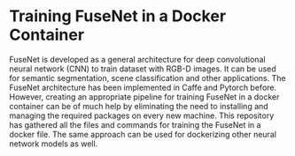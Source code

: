 # Training FuseNet in a Docker Container

FuseNet is developed as a general architecture for deep convolutional neural network (CNN) to train dataset with RGB-D images. It can be used for semantic segmentation, scene classification and other applications. 
The FuseNet architecture has been implemented in Caffe and Pytorch before. However, creating an appropriate pipeline for training FuseNet in a docker container can be of much help by eliminating the need to installing and managing the required packages on every new machine.
This repository has gathered all the files and commands for training the FuseNet in a docker file. The same approach can be used for dockerizing other neural network models as well. 

